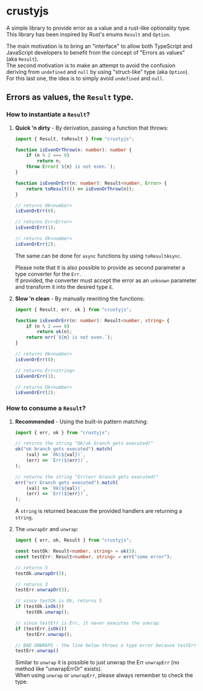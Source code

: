# crustyjs
A simple library to provide error as a value and a rust-like optionality type.\
This library has been inspired by Rust's enums `Result` and `Option`.

The main motivation is to bring an "interface" to allow both TypeScript and JavaScript developers to benefit from the concept of "Errors as values" (aka `Result`).\
The second motivation is to make an attempt to avoid the confusion deriving from `undefined` and `null` by using "struct-like" type (aka `Option`).\
For this last one, the idea is to simply avoid `undefined` and `null`.

## Errors as values, the `Result` type.
### How to instantiate a `Result`?
1. **Quick 'n dirty** - By derivation, passing a function that throws:
    ```typescript
    import { Result, toResult } from "crustyjs";
    
    function isEvenOrThrow(n: number): number {
        if (n % 2 === 0)
            return n;
        throw Error(`${n} is not even.`);
    }
    
    function isEvenOrErr(n: number): Result<number, Error> {
        return toResult(() => isEvenOrThrow(n));
    }
    
    // returns Ok<number>
    isEvenOrErr(0);
    
    // returns Err<Error>
    isEvenOrErr(1);
    
    // returns Ok<number>
    isEvenOrErr(2);
    ```
    The same can be done for `async` functions by using `toResultAsync`.
   
   Please note that it is also possible to provide as second parameter a type converter for the `Err`.\
   If provided, the converter must accept the error as an `unknown` parameter and transform it into the desired type `E`.

3. **Slow 'n clean** - By manually rewriting the functions:
    ```typescript
    import { Result, err, ok } from "crustyjs";
    
    function isEvenOrErr(n: number): Result<number, string> {
        if (n % 2 === 0)
            return ok(n);
        return err(`${n} is not even.`);
    }
    
    // returns Ok<number>
    isEvenOrErr(0);
    
    // returns Err<string>
    isEvenOrErr(1);
    
    // returns Ok<number>
    isEvenOrErr(2);
    ```

### How to consume a `Result`?
1. **Recommended** - Using the built-in pattern matching:
    ```typescript
    import { err, ok } from "crustyjs";
    
    // returns the string "Ok(ok branch gets executed)"
    ok("ok branch gets executed").match(
        (val) => `Ok(${val})`,
        (err) => `Err(${err})`,
    );
    
    // returns the string "Err(err branch gets executed)"
    err("err branch gets executed").match(
        (val) => `Ok(${val})`,
        (err) => `Err(${err})`,
    );
    ```
    A `string` is returned beacuse the provided handlers are returning a `string`.

2. The `unwrapOr` and `unwrap`:
    ```typescript
    import { err, ok, Result } from "crustyjs";

    const testOk: Result<number, string> = ok(5);
    const testErr: Result<number, string> = err("some error");

    // returns 5
    testOk.unwrapOr(3);
    
    // returns 3
    testErr.unwrapOr(3);

    // since testOk is Ok, returns 5
    if (testOk.isOk())
        testOk.unwrap();

    // since testErr is Err, it never executes the unwrap.
    if (testErr.isOk())
        testErr.unwrap();

    // BAD UNWRAPS - the line below throws a type error because testErr is of type Err.
    testErr.unwrap()
    ```
    Similar to `unwrap` it is possible to just unwrap the Err `unwrapErr` (no method like "unwrapErrOr" exists).\
   When using `unwrap` or `unwrapErr`, please always remember to check the type.
